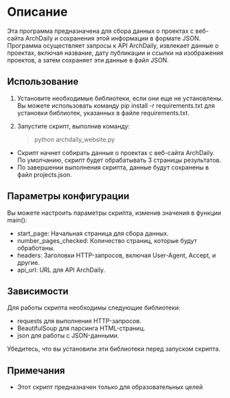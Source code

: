 # Описание

Эта программа предназначена для сбора данных о проектах с веб-сайта ArchDaily и сохранения этой информации в формате
JSON.
Программа осуществляет запросы к API ArchDaily, извлекает данные о проектах, включая название, дату публикации
и ссылки на изображения проектов, а затем сохраняет эти данные в файл JSON.

## Использование

1. Установите необходимые библиотеки, если они еще не установлены.
   Вы можете использовать команду pip install -r requirements.txt для установки библиотек, указанных в файле
   requirements.txt.
2. Запустите скрипт, выполнив команду:

   > python archdaily_website.py

- Скрипт начнет собирать данные о проектах с веб-сайта ArchDaily.
  По умолчанию, скрипт будет обрабатывать 3 страницы результатов.
- По завершении выполнения скрипта, данные будут сохранены в файл projects.json.

## Параметры конфигурации

Вы можете настроить параметры скрипта, изменив значения в функции main():

- start_page: Начальная страница для сбора данных.
- number_pages_checked: Количество страниц, которые будут обработаны.
- headers: Заголовки HTTP-запросов, включая User-Agent, Accept, и другие.
- api_url: URL для API ArchDaily.

## Зависимости

Для работы скрипта необходимы следующие библиотеки:

- requests для выполнения HTTP-запросов.
- BeautifulSoup для парсинга HTML-страниц.
- json для работы с JSON-данными.

Убедитесь, что вы установили эти библиотеки перед запуском скрипта.

## Примечания

- Этот скрипт предназначен только для образовательных целей